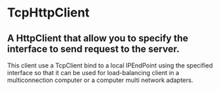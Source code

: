 # TcpHttpClient

## A HttpClient that allow you to specify the interface to send request to the server.
This client use a TcpClient bind to a local IPEndPoint using the specified interface so that it can be used for load-balancing client in a multiconnection computer or a computer multi network adapters.
